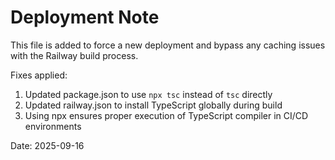 # Deployment Note

This file is added to force a new deployment and bypass any caching issues with the Railway build process.

Fixes applied:
1. Updated package.json to use `npx tsc` instead of `tsc` directly
2. Updated railway.json to install TypeScript globally during build
3. Using npx ensures proper execution of TypeScript compiler in CI/CD environments

Date: 2025-09-16